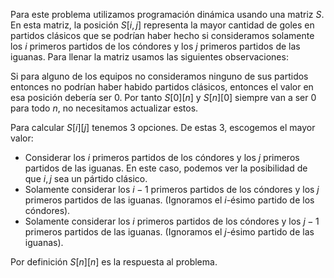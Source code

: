 Para este problema utilizamos programación dinámica usando una matriz $S$. En esta matriz, la posición $S[i, j]$ representa la mayor cantidad de goles en partidos clásicos que se podrían haber hecho si consideramos solamente los $i$ primeros partidos de los cóndores y los $j$ primeros partidos de las iguanas. Para llenar la matriz usamos las siguientes observaciones:

Si para alguno de los equipos no consideramos ninguno de sus partidos entonces no podrían haber habido partidos clásicos, entonces el valor en esa posición debería ser 0. Por tanto $S[0][n]$ y $S[n][0]$ siempre van a ser 0 para todo $n$, no necesitamos actualizar estos.

Para calcular $S[i][j]$ tenemos 3 opciones. De estas 3, escogemos el mayor valor:
  - Considerar los $i$ primeros partidos de los cóndores y los $j$ primeros partidos de las iguanas. En este caso, podemos ver la posibilidad de que $i, j$ sea un pártido clásico.
  - Solamente considerar los $i-1$ primeros partidos de los cóndores y los $j$ primeros partidos de las iguanas. (Ignoramos el $i$-ésimo partido de los cóndores).
  - Solamente considerar los $i$ primeros partidos de los cóndores y los $j-1$ primeros partidos de las iguanas. (Ignoramos el $j$-ésimo partido de las iguanas).

Por definición $S[n][n]$ es la respuesta al problema.
